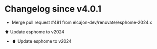 # Changelog since v4.0.1
- Merge pull request #481 from elcajon-dev/renovate/esphome-2024.x

⬆️ Update esphome to v2024 
- ⬆️ Update esphome to v2024 
